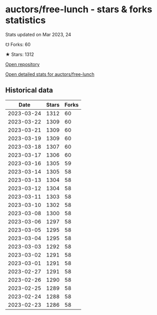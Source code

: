 # auctors/free-lunch - stars & forks statistics

Stats updated on Mar 2023, 24

☋ Forks: 60

★ Stars: 1312

[Open repository](https://github.com/auctors/free-lunch)

[Open detailed stats for auctors/free-lunch](https://reviewgithub.com/rep/auctors/free-lunch)

## Historical data
| Date | Stars | Forks |
|------|-------|-------|
| 2023-03-24 | 1312 | 60 | 
| 2023-03-22 | 1309 | 60 | 
| 2023-03-21 | 1309 | 60 | 
| 2023-03-19 | 1309 | 60 | 
| 2023-03-18 | 1307 | 60 | 
| 2023-03-17 | 1306 | 60 | 
| 2023-03-16 | 1305 | 59 | 
| 2023-03-14 | 1305 | 58 | 
| 2023-03-13 | 1304 | 58 | 
| 2023-03-12 | 1304 | 58 | 
| 2023-03-11 | 1303 | 58 | 
| 2023-03-10 | 1302 | 58 | 
| 2023-03-08 | 1300 | 58 | 
| 2023-03-06 | 1297 | 58 | 
| 2023-03-05 | 1295 | 58 | 
| 2023-03-04 | 1295 | 58 | 
| 2023-03-03 | 1292 | 58 | 
| 2023-03-02 | 1291 | 58 | 
| 2023-03-01 | 1291 | 58 | 
| 2023-02-27 | 1291 | 58 | 
| 2023-02-26 | 1290 | 58 | 
| 2023-02-25 | 1289 | 58 | 
| 2023-02-24 | 1288 | 58 | 
| 2023-02-23 | 1286 | 58 | 


